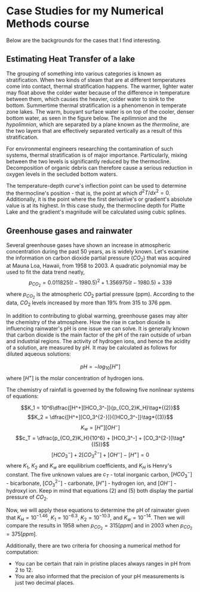 # Case Studies for my Numerical Methods course

Below are the backgrounds for the cases that I find interesting.

## Estimating Heat Transfer of a lake

The grouping of something into various categories is known as stratification. When two kinds of steam that are at different temperatures come into contact, thermal stratification happens. The warmer, lighter water may float above the colder water because of the difference in temperature between them, which causes the heavier, colder water to sink to the bottom. Summertime thermal stratification is a phenomenon in temperate zone lakes. The warm, buoyant surface water is on top of the cooler, denser bottom water, as seen in the figure below. The *epilimnion* and the *hypolimnion*, which are separated by a plane known as the *thermoline*, are the two layers that are effectively separated vertically as a result of this stratification.


For environmental engineers researching the contamination of such systems, thermal stratification is of major importance. Particularly, mixing between the two levels is significantly reduced by the thermocline. Decomposition of organic debris can therefore cause a serious reduction in oxygen levels in the secluded bottom waters.

The temperature-depth curve's inflection point can be used to determine the thermocline's position - that is, the point at which $d^2T/dx^2=0$. Additionally, it is the point where the first derivative's or gradient's absolute value is at its highest. In this case study, the thermocline depth for Platte Lake and the gradient's magnitude will be calculated using cubic splines.







## Greenhouse gases and rainwater

Several greenhouse gases have shown an increase in atmospheric concentration during the past 50 years, as is widely known. Let's examine the information on carbon dioxide partial pressure ($CO_2$) that was acquired at Mauna Loa, Hawaii, from 1958 to 2003. A quadratic polynomial may be used to fit the data trend neatly,
$$p_{CO_2} = 0.011825(t - 1980.5)^2+1.356975(t-1980.5) + 339$$
where $p_{CO_2}$ is the atmospheric $CO_2$ partial pressure (ppm). According to the data, $CO_2$ levels increased by more than 19% from 315 to 376 ppm.

In addition to contributing to global warming, greenhouse gases may alter the chemistry of the atmosphere. How the rise in carbon dioxide is influencing rainwater's pH is one issue we can solve. It is generally known that carbon dioxide is the main factor of the pH of the rain outside of urban and industrial regions. The activity of hydrogen ions, and hence the acidity of a solution, are measured by pH. It may be calculated as follows for diluted aqueous solutions:

$$pH = -log_{10}[H^+]\tag*{(1)}$$
where $[H^+]$ is the molar concentration of hydrogen ions.

The chemistry of rainfall is governed by the following five nonlinear systems of equations:

$$K_1 = 10^6\dfrac{[H^+][HCO_3^-]}{p_{CO_2}K_H}\tag*{(2)}$$
$$K_2 = \dfrac{[H^+][CO_3^{2-}]}{[HCO_3^-]}\tag*{(3)}$$
$$K_w = [H^+][OH^-]\tag*{(4)}$$
$$c_T = \dfrac{p_{CO_2}K_H}{10^6} + [HCO_3^-] + [CO_3^{2-}]\tag*{(5)}$$
$$[HCO_3^-] + 2[CO_3^{2-}] + [OH^-] - [H^+] = 0\tag*{(6)}$$
where $K_1$, $K_2$ and $K_w$ are equilibrium coefficients, and $K_H$ is Henry's constant. The five unknown values are $c_T$ - total inorganic carbon, $[HCO_3^-]$ - bicarbonate, $[CO_3^{2-}]$ - carbonate, $[H^+]$ - hydrogen ion, and $[OH^-]$ - hydroxyl ion. Keep in mind that equations (2) and (5) both display the partial pressure of $CO_2$.

Now, we will apply these equations to determine the pH of rainwater given that $K_H=10^{-1.46}$, $K_1=10^{-6.3}$, $K_2=10^{-10.3}$, and $K_w=10^{-14}$. Then we will compare the results in 1958 when $p_{CO_2}=315[ppm]$ and in 2003 when $p_{CO_2}=375 [ppm]$.

Additionally, there are two criteria for choosing a numerical method for computation:
- You can be certain that rain in pristine places always ranges in pH from 2 to 12.
- You are also informed that the precision of your pH measurements is just two decimal places.

